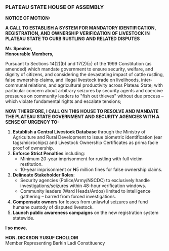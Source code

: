 ### **PLATEAU STATE HOUSE OF ASSEMBLY**  
**NOTICE OF MOTION:** 
 
**A CALL TO ESTABLISH A SYSTEM FOR MANDATORY IDENTIFICATION, REGISTRATION, AND OWNERSHIP VERIFICATION OF LIVESTOCK IN PLATEAU STATE TO CURB RUSTLING AND RELATED DISPUTES**  

**Mr. Speaker,**  
**Honourable Members,**  

Pursuant to Sections 14(2)(b) and 17(2)(c) of the 1999 Constitution (as amended) which mandate government to ensure security, welfare, and dignity of citizens, and considering the devastating impact of cattle rustling, false ownership claims, and illegal livestock trade on livelihoods, inter-communal relations, and agricultural productivity across Plateau State; with particular concern about arbitrary seizures by security agents and coercive pressures on community leaders to "fish out thieves" without due process – which violate fundamental rights and escalate tensions;  

**NOW THEREFORE, I CALL ON THIS HOUSE TO RESOLVE AND MANDATE THE PLATEAU STATE GOVERNMENT AND SECURITY AGENCIES WITH A SENSE OF URGENCY TO:**  

1. **Establish a Central Livestock Database** through the Ministry of Agriculture and Rural Development to issue biometric identification (ear tags/microchips) and Livestock Ownership Certificates as prima facie proof of ownership.  
2. **Enforce Strict Penalties** including:  
   - Minimum 20-year imprisonment for rustling with full victim restitution.  
   - 10-year imprisonment or ₦5 million fines for false ownership claims.  
3. **Delineate Stakeholder Roles**:  
   - Security agencies (Police/Army/NSCDC) to exclusively handle investigations/seizures within 48-hour verification windows.  
   - Community leaders (Ward Heads/Ardos) limited to intelligence gathering – barred from forced investigations.  
4. **Compensate owners** for losses from unlawful seizures and fund humane custody of disputed livestock.  
5. **Launch public awareness campaigns** on the new registration system statewide.  

**I so move.**  

**HON. DICKSON YUSUF CHOLLOM**  
Member Representing Barkin Ladi Constituency  

